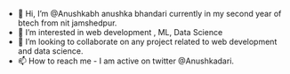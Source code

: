 - 👋 Hi, I’m @Anushkabh anushka bhandari currently in my second year of btech from nit jamshedpur.
- 👀 I’m interested in web development , ML, Data Science
- 💞️ I’m looking to collaborate on any project related to web development and data science.
- 📫 How to reach me - I am active on twitter @Anushkadari.

<!---
Anushkabh/Anushkabh is a ✨ special ✨ repository because its `README.md` (this file) appears on your GitHub profile.
You can click the Preview link to take a look at your changes.
--->
